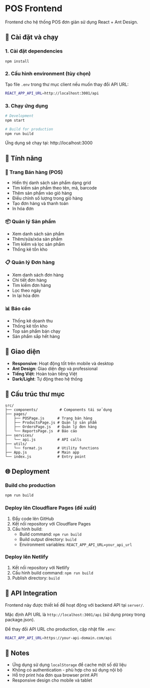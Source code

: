 # POS Frontend

Frontend cho hệ thống POS đơn giản sử dụng React + Ant Design.

## 🚀 Cài đặt và chạy

### 1. Cài đặt dependencies

```bash
npm install
```

### 2. Cấu hình environment (tùy chọn)

Tạo file `.env` trong thư mục client nếu muốn thay đổi API URL:

```bash
REACT_APP_API_URL=http://localhost:3001/api
```

### 3. Chạy ứng dụng

```bash
# Development
npm start

# Build for production
npm run build
```

Ứng dụng sẽ chạy tại: http://localhost:3000

## 📱 Tính năng

### 🛒 Trang Bán hàng (POS)
- Hiển thị danh sách sản phẩm dạng grid
- Tìm kiếm sản phẩm theo tên, mã, barcode
- Thêm sản phẩm vào giỏ hàng
- Điều chỉnh số lượng trong giỏ hàng
- Tạo đơn hàng và thanh toán
- In hóa đơn

### 📦 Quản lý Sản phẩm
- Xem danh sách sản phẩm
- Thêm/sửa/xóa sản phẩm
- Tìm kiếm và lọc sản phẩm
- Thống kê tồn kho

### 📋 Quản lý Đơn hàng
- Xem danh sách đơn hàng
- Chi tiết đơn hàng
- Tìm kiếm đơn hàng
- Lọc theo ngày
- In lại hóa đơn

### 📊 Báo cáo
- Thống kê doanh thu
- Thống kê tồn kho
- Top sản phẩm bán chạy
- Sản phẩm sắp hết hàng

## 🎨 Giao diện

- **Responsive**: Hoạt động tốt trên mobile và desktop
- **Ant Design**: Giao diện đẹp và professional
- **Tiếng Việt**: Hoàn toàn tiếng Việt
- **Dark/Light**: Tự động theo hệ thống

## 🔧 Cấu trúc thư mục

```
src/
├── components/          # Components tái sử dụng
├── pages/
│   ├── POSPage.js      # Trang bán hàng
│   ├── ProductsPage.js # Quản lý sản phẩm
│   ├── OrdersPage.js   # Quản lý đơn hàng
│   └── ReportsPage.js  # Báo cáo
├── services/
│   └── api.js          # API calls
├── utils/
│   └── format.js       # Utility functions
├── App.js              # Main app
└── index.js            # Entry point
```

## 🌐 Deployment

### Build cho production

```bash
npm run build
```

### Deploy lên Cloudflare Pages (đề xuất)

1. Đẩy code lên GitHub
2. Kết nối repository với Cloudflare Pages
3. Cấu hình build:
   - Build command: `npm run build`
   - Build output directory: `build`
   - Environment variables: `REACT_APP_API_URL=your_api_url`

### Deploy lên Netlify

1. Kết nối repository với Netlify
2. Cấu hình build command: `npm run build`
3. Publish directory: `build`

## 🔗 API Integration

Frontend này được thiết kế để hoạt động với backend API tại `server/`. 

Mặc định API URL là `http://localhost:3001/api` (sử dụng proxy trong package.json).

Để thay đổi API URL cho production, cập nhật file `.env`:

```bash
REACT_APP_API_URL=https://your-api-domain.com/api
```

## 📝 Notes

- Ứng dụng sử dụng `localStorage` để cache một số dữ liệu
- Không có authentication - phù hợp cho sử dụng nội bộ
- Hỗ trợ print hóa đơn qua browser print API
- Responsive design cho mobile và tablet 